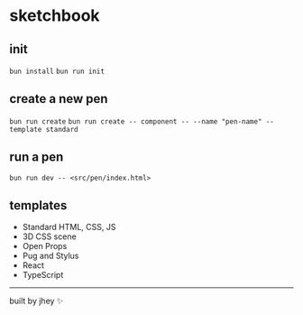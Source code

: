 # sketchbook

## init
`bun install`
`bun run init`

## create a new pen
`bun run create`
`bun run create -- component -- --name "pen-name" --template standard`

## run a pen
`bun run dev -- <src/pen/index.html>`


## templates
- Standard HTML, CSS, JS
- 3D CSS scene
- Open Props
- Pug and Stylus
- React
- TypeScript

---

built by jhey :sparkles: